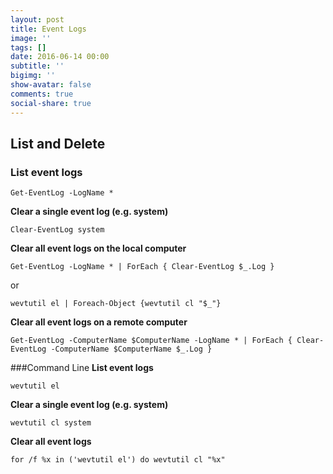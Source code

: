 ```yaml
---
layout: post
title: Event Logs
image: ''
tags: []
date: 2016-06-14 00:00
subtitle: ''
bigimg: ''
show-avatar: false
comments: true
social-share: true
---
```



## List and Delete

### **List event logs**

```
Get-EventLog -LogName *

```

**Clear a single event log (e.g. system)**

```
Clear-EventLog system

```

**Clear all event logs on the local computer**

```
Get-EventLog -LogName * | ForEach { Clear-EventLog $_.Log }

```

or

```
wevtutil el | Foreach-Object {wevtutil cl "$_"}

```

**Clear all event logs on a remote computer**

```
Get-EventLog -ComputerName $ComputerName -LogName * | ForEach { Clear-EventLog -ComputerName $ComputerName $_.Log }

```

###Command Line
**List event logs**

```
wevtutil el

```

**Clear a single event log (e.g. system)**

```
wevtutil cl system

```

**Clear all event logs**

```
for /f %x in ('wevtutil el') do wevtutil cl "%x"
```